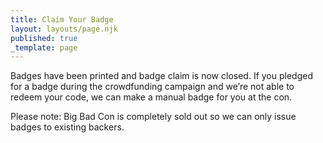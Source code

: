 ```yaml
---
title: Claim Your Badge
layout: layouts/page.njk
published: true
_template: page
---
```


Badges have been printed and badge claim is now closed. If you pledged for a badge during the crowdfunding campaign and we’re not able to redeem your code, we can make a manual badge for you at the con. 

Please note: Big Bad Con is completely sold out so we can only issue badges to existing backers. 

<!--Badge codes are available from Backerkit in your [digital downloads](https://big-bad-con-2023.backerkit.com/backer/digital_rewards).-->
